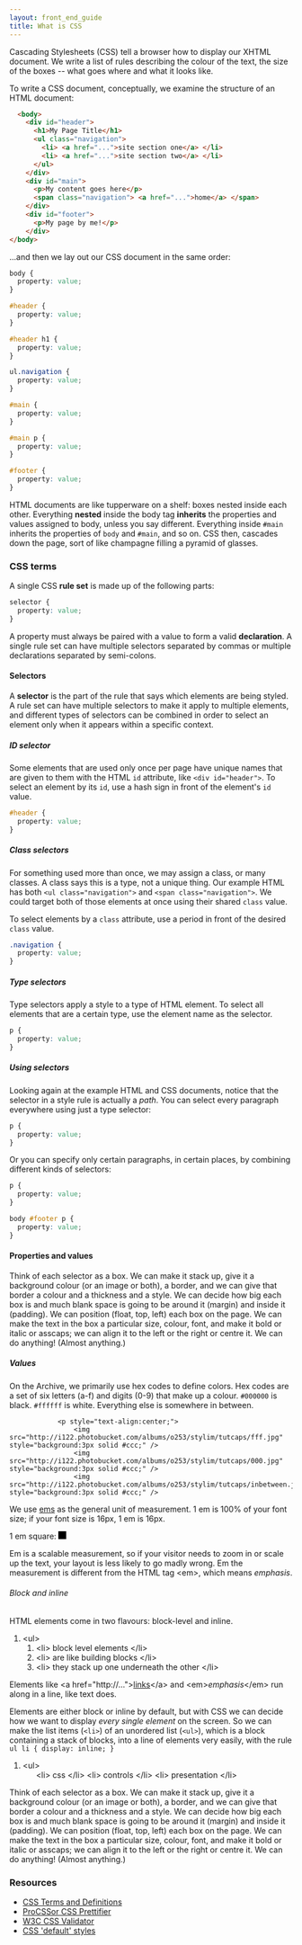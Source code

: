 ```yaml
---
layout: front_end_guide
title: What is CSS
---
```

Cascading Stylesheets (CSS) tell a browser how to display our XHTML document. We write a list of rules describing the colour of the text, the size of the boxes -- what goes where and what it looks like.

To write a CSS document, conceptually, we examine the structure of an HTML document:

```html
  <body>
    <div id="header">
      <h1>My Page Title</h1>
      <ul class="navigation">
        <li> <a href="...">site section one</a> </li>
        <li> <a href="...">site section two</a> </li>
      </ul>
    </div>
    <div id="main">
      <p>My content goes here</p>
      <span class="navigation"> <a href="...">home</a> </span>
    </div>
    <div id="footer">
      <p>My page by me!</p>
    </div>
</body>
```

...and then we lay out our CSS document in the same order: 


```css
body { 
  property: value;
}

#header {
  property: value;
}

#header h1 { 
  property: value;
}

ul.navigation { 
  property: value;
}

#main { 
  property: value;
}

#main p { 
  property: value;
}

#footer { 
  property: value;
}
```

HTML documents are like tupperware on a shelf: boxes nested inside each other. Everything **nested** inside the body tag **inherits** the properties and values assigned to body, unless you say different. Everything inside `#main` inherits the properties of `body` and `#main`, and so on. CSS then, cascades down the page, sort of like champagne filling a pyramid of glasses.

### CSS terms

A single CSS **rule set** is made up of the following parts:

```css
selector { 
  property: value;
}
```

A property must always be paired with a value to form a valid **declaration**. A single rule set can have multiple selectors separated by commas or multiple declarations separated by semi-colons.

#### Selectors

A **selector** is the part of the rule that says which elements are being styled. A rule set can have multiple selectors to make it apply to multiple elements, and different types of selectors can be combined in order to select an element only when it appears within a specific context.

##### ID selector

Some elements that are used only once per page have unique names that are given to them with the HTML `id` attribute, like `<div id="header">`. To select an element by its `id`, use a hash sign in front of the element's `id` value.

```css
#header {
  property: value;
}
```

##### Class selectors

For something used more than once, we may assign a class, or many classes. A class says this is a type, not a unique thing. Our example HTML has both `<ul class="navigation">` and `<span class="navigation">`. We could target both of those elements at once using their shared `class` value. 

To select elements by a `class` attribute, use a period in front of the desired `class` value.

```css
.navigation {
  property: value;
}
```

##### Type selectors

Type selectors apply a style to a type of HTML element. To select all elements that are a certain type, use the element name as the selector.

```css
p {
  property: value;
}
```

##### Using selectors

Looking again at the example HTML and CSS documents, notice that the selector in a style rule is actually a *path*. You can select every paragraph everywhere using just a type selector:

```css
p { 
  property: value;
}
```

Or you can specify only certain paragraphs, in certain places, by combining different kinds of selectors:

```css
p {
  property: value;
}

body #footer p { 
  property: value;
}
```

#### Properties and values

Think of each selector as a box. We can make it stack up, give it a background colour (or an image or both), a border, and we can give that border a colour and a thickness and a style. We can decide how big each box is and much blank space is going to be around it (margin) and inside it (padding). We can position (float, top, left) each box on the page. We can make the text in the box a particular size, colour, font, and make it bold or italic or asscaps; we can align it to the left or the right or centre it. We can do anything! (Almost anything.)
				
##### Values

On the Archive, we primarily use hex codes to define colors. Hex codes are a set of six letters (a-f) and digits (0-9) that make up a colour. `#000000` is black. `#ffffff` is white. Everything else is somewhere in between.


				<p style="text-align:center;">
					<img src="http://i122.photobucket.com/albums/o253/stylim/tutcaps/fff.jpg" style="background:3px solid #ccc;" />
					<img src="http://i122.photobucket.com/albums/o253/stylim/tutcaps/000.jpg"  style="background:3px solid #ccc;" />
					<img src="http://i122.photobucket.com/albums/o253/stylim/tutcaps/inbetween.jpg" style="background:3px solid #ccc;" />

We use [ems](em-scale.html) as the general unit of measurement. 1 em is 100% of your font size; if your font size is 16px, 1 em is 16px.

1 em square: <span style="display:inline-block; width:1em; height:1em; background:1px solid; background:#000; margin:auto; padding:0;"></span>

Em is a scalable measurement, so if your visitor needs to zoom in or scale up the text, your layout is less likely to go madly wrong. Em the measurement is different from the <acronym>HTML</acronym> tag &lt;em&gt;, which means <em>emphasis</em>.

###### Block and inline

HTML elements come in two flavours: block-level and inline.

<ol class="diagram" title="block level html elements stacking up">
<li>&lt;ul&gt;
<ol>
<li>&lt;li&gt; block level elements &lt;/li&gt;</li>
<li>&lt;li&gt; are like building blocks &lt;/li&gt;</li>
<li>&lt;li&gt; they stack up one underneath the other &lt;/li&gt;</li>
</ol>
</li>
</ol>

<p class="diagram">Elements like <span>&lt;a href="http://..."&gt;<a href="">links</a>&lt;/a&gt;</span> and <span>&lt;em&gt;<em>emphasis</em>&lt;/em&gt;</span> run along in a line, like text does.</p>

Elements are either block or inline by default, but with CSS we can decide how we want to display *every single element* on the screen. So we can make the list items (`<li>`) of an unordered list (`<ul>`), which is a block containing a stack of blocks, into a line of elements very easily, with the rule `ul li { display: inline; }`

<ol class="diagram" title="block level html elements displayed inline">
<li>&lt;ul&gt;
<ol>
<li style="display:inline;">&lt;li&gt; css &lt;/li&gt;</li>
<li style="display:inline;">&lt;li&gt; controls &lt;/li&gt;</li>
<li style="display:inline;">&lt;li&gt; presentation &lt;/li&gt;</li>
</ol>
</li>
</ol>
				
Think of each selector as a box. We can make it stack up, give it a background colour (or an image or both), a border, and we can give that border a colour and a thickness and a style. We can decide how big each box is and much blank space is going to be around it (margin) and inside it (padding). We can position (float, top, left) each box on the page. We can make the text in the box a particular size, colour, font, and make it bold or italic or asscaps; we can align it to the left or the right or centre it. We can do anything! (Almost anything.)
				
### Resources
* [CSS Terms and Definitions](http://www.impressivewebs.com/css-terms-definitions/)
* [ProCSSor CSS Prettifier](http://procssor.com)
* [W3C CSS Validator](http://jigsaw.w3.org/css-validator/)
* [CSS 'default' styles](http://www.w3.org/TR/CSS21/sample.html)